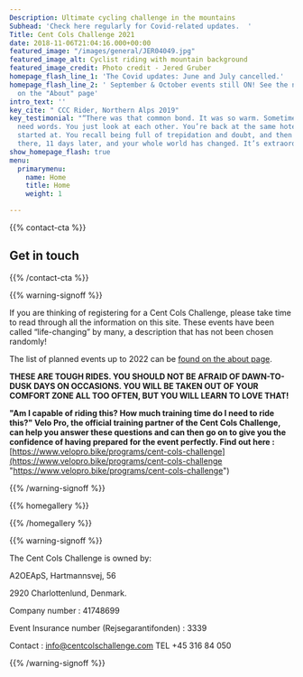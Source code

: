 ```yaml
---
Description: Ultimate cycling challenge in the mountains
Subhead: 'Check here regularly for Covid-related updates.  '
Title: Cent Cols Challenge 2021
date: 2018-11-06T21:04:16.000+00:00
featured_image: "/images/general/JER04049.jpg"
featured_image_alt: Cyclist riding with mountain background
featured_image_credit: Photo credit - Jered Gruber
homepage_flash_line_1: 'The Covid updates: June and July cancelled.'
homepage_flash_line_2: ' September & October events still ON! See the new 2022 calendar
  on the "About" page'
intro_text: ''
key_cite: " CCC Rider, Northern Alps 2019"
key_testimonial: "“There was that common bond. It was so warm. Sometimes you don’t
  need words. You just look at each other. You’re back at the same hotel that you
  started at. You recall being full of trepidation and doubt, and then you’re sitting
  there, 11 days later, and your whole world has changed. It’s extraordinary.”"
show_homepage_flash: true
menu:
  primarymenu:
    name: Home
    title: Home
    weight: 1

---
```

{{% contact-cta %}}

## Get in touch

{{% /contact-cta %}}

{{% warning-signoff %}}

If you are thinking of registering for a Cent Cols Challenge, please take time to read through all the information on this site. These events have been called “life-changing” by many, a description that has not been chosen randomly!

The list of planned events up to 2022 can be [found on the about page](/about#the-final-four-phil-years "Planned rides until 2022").

**THESE ARE TOUGH RIDES. YOU SHOULD NOT BE AFRAID OF DAWN-TO-DUSK DAYS ON OCCASIONS. YOU WILL BE TAKEN OUT OF YOUR COMFORT ZONE ALL TOO OFTEN, BUT YOU WILL LEARN TO LOVE THAT!**

**"Am I capable of riding this? How much training time do I need to ride this?" Velo Pro, the official training partner of the Cent Cols Challenge, can help you answer these questions and can then go on to give you the confidence of having prepared for the event perfectly. Find out here :** [https://www.velopro.bike/programs/cent-cols-challenge](https://www.velopro.bike/programs/cent-cols-challenge "https://www.velopro.bike/programs/cent-cols-challenge")

{{% /warning-signoff %}}

{{% homegallery %}}

{{% /homegallery %}}

{{% warning-signoff %}}

The Cent Cols Challenge is owned by:

A2OEApS, Hartmannsvej, 56

2920 Charlottenlund, Denmark.

Company number : 41748699

Event Insurance number (Rejsegarantifonden) : 3339

Contact : info@centcolschallenge.com TEL +45 316 84 050

{{% /warning-signoff %}}